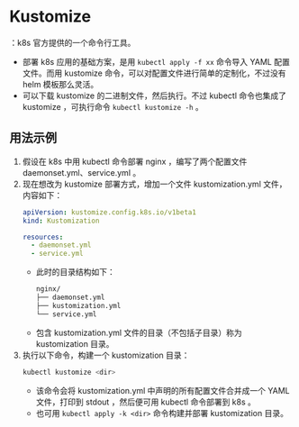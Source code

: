 # Kustomize

：k8s 官方提供的一个命令行工具。
- 部署 k8s 应用的基础方案，是用 `kubectl apply -f xx` 命令导入 YAML 配置文件。而用 kustomize 命令，可以对配置文件进行简单的定制化，不过没有 helm 模板那么灵活。
- 可以下载 kustomize 的二进制文件，然后执行。不过 kubectl 命令也集成了 kustomize ，可执行命令 `kubectl kustomize -h` 。


## 用法示例

1. 假设在 k8s 中用 kubectl 命令部署 nginx ，编写了两个配置文件 daemonset.yml、service.yml 。
2. 现在想改为 kustomize 部署方式，增加一个文件 kustomization.yml 文件，内容如下：
    ```yml
    apiVersion: kustomize.config.k8s.io/v1beta1
    kind: Kustomization

    resources:
      - daemonset.yml
      - service.yml
    ```
    - 此时的目录结构如下：
      ```sh
      nginx/
      ├── daemonset.yml
      ├── kustomization.yml
      └── service.yml
      ```
    - 包含 kustomization.yml 文件的目录（不包括子目录）称为 kustomization 目录。
3. 执行以下命令，构建一个 kustomization 目录：
    ```sh
    kubectl kustomize <dir>
    ```
    - 该命令会将 kustomization.yml 中声明的所有配置文件合并成一个 YAML 文件，打印到 stdout ，然后便可用 kubectl 命令部署到 k8s 。
    - 也可用 `kubectl apply -k <dir>` 命令构建并部署 kustomization 目录。
